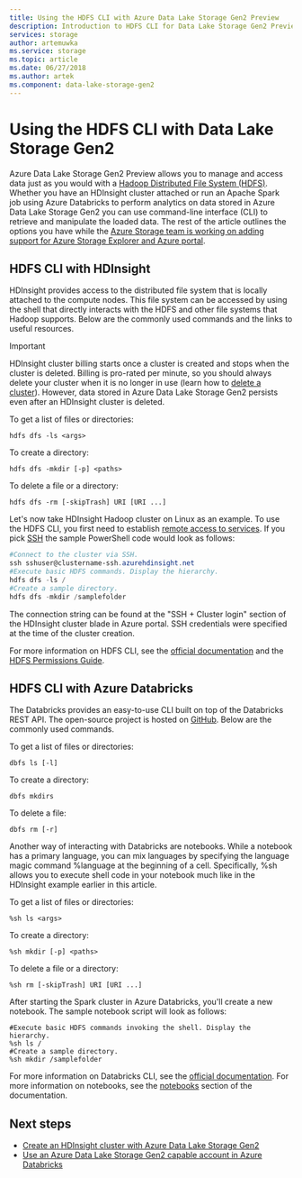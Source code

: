 ```yaml
---
title: Using the HDFS CLI with Azure Data Lake Storage Gen2 Preview
description: Introduction to HDFS CLI for Data Lake Storage Gen2 Preview
services: storage
author: artemuwka
ms.service: storage
ms.topic: article
ms.date: 06/27/2018
ms.author: artek
ms.component: data-lake-storage-gen2
---
```


# Using the HDFS CLI with Data Lake Storage Gen2

Azure Data Lake Storage Gen2 Preview allows you to manage and access data just as you would with a [Hadoop Distributed File System (HDFS)](http://hadoop.apache.org/docs/current/hadoop-project-dist/hadoop-hdfs/HdfsDesign.html). Whether you have an HDInsight cluster attached or run an Apache Spark job using Azure Databricks to perform analytics on data stored in Azure Data Lake Storage Gen2 you can use command-line interface (CLI) to retrieve and manipulate the loaded data. The rest of the article outlines the options you have while the [Azure Storage team is working on adding support for Azure Storage Explorer and Azure portal](https://azure.microsoft.com/roadmap/).

## HDFS CLI with HDInsight

HDInsight provides access to the distributed file system that is locally attached to the compute nodes. This file system can be accessed by using the shell that directly interacts with the HDFS and other file systems that Hadoop supports. Below are the commonly used commands and the links to useful resources.

>[!IMPORTANT]
>HDInsight cluster billing starts once a cluster is created and stops when the cluster is deleted. Billing is pro-rated per minute, so you should always delete your cluster when it is no longer in use (learn how to [delete a cluster](../../hdinsight/hdinsight-delete-cluster.md)). However, data stored in Azure Data Lake Storage Gen2 persists even after an HDInsight cluster is deleted.

To get a list of files or directories:

    hdfs dfs -ls <args>
To create a directory:

    hdfs dfs -mkdir [-p] <paths>
To delete a file or a directory:

    hdfs dfs -rm [-skipTrash] URI [URI ...]


Let's now take HDInsight Hadoop cluster on Linux as an example. To use the HDFS CLI, you first need to establish [remote access to services](https://docs.microsoft.com/en-us/azure/hdinsight/hdinsight-hadoop-linux-information#remote-access-to-services). If you pick [SSH](https://docs.microsoft.com/en-us/azure/hdinsight/hdinsight-hadoop-linux-use-ssh-unix) the sample PowerShell code would look as follows:
```PowerShell
#Connect to the cluster via SSH.
ssh sshuser@clustername-ssh.azurehdinsight.net
#Execute basic HDFS commands. Display the hierarchy.
hdfs dfs -ls /
#Create a sample directory.
hdfs dfs -mkdir /samplefolder
```

The connection string can be found at the "SSH + Cluster login" section of the HDInsight cluster blade in Azure portal. SSH credentials were specified at the time of the cluster creation.

For more information on HDFS CLI, see the [official documentation](https://hadoop.apache.org/docs/r2.4.1/hadoop-project-dist/hadoop-common/FileSystemShell.html) and the [HDFS Permissions Guide](https://hadoop.apache.org/docs/current/hadoop-project-dist/hadoop-hdfs/HdfsPermissionsGuide.html).

## HDFS CLI with Azure Databricks

The Databricks provides an easy-to-use CLI built on top of the Databricks REST API. The open-source project is hosted on [GitHub](https://github.com/databricks/databricks-cli). Below are the commonly used commands.

To get a list of files or directories:

    dbfs ls [-l]
To create a directory:

    dbfs mkdirs
To delete a file:

    dbfs rm [-r]

Another way of interacting with Databricks are notebooks. While a notebook has a primary language, you can mix languages by specifying the language magic command %language at the beginning of a cell. Specifically, %sh allows you to execute shell code in your notebook much like in the HDInsight example earlier in this article.

To get a list of files or directories:

    %sh ls <args>
To create a directory:

    %sh mkdir [-p] <paths>
To delete a file or a directory:

    %sh rm [-skipTrash] URI [URI ...]

After starting the Spark cluster in Azure Databricks, you'll create a new notebook. The sample notebook script will look as follows:

    #Execute basic HDFS commands invoking the shell. Display the hierarchy.
    %sh ls /
    #Create a sample directory.
    %sh mkdir /samplefolder

For more information on Databricks CLI, see the [official documentation](https://docs.azuredatabricks.net/user-guide/dev-tools/databricks-cli.html). For more information on notebooks, see the [notebooks](https://docs.azuredatabricks.net/user-guide/notebooks/index.html) section of the documentation.

## Next steps

- [Create an HDInsight cluster with Azure Data Lake Storage Gen2](./quickstart-create-connect-hdi-cluster.md)
- [Use an Azure Data Lake Storage Gen2 capable account in Azure Databricks](./quickstart-create-databricks-account.md) 